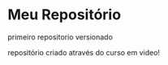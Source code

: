 # Meu Repositório
 primeiro repositorio versionado 

 repositório criado através do curso em video!

